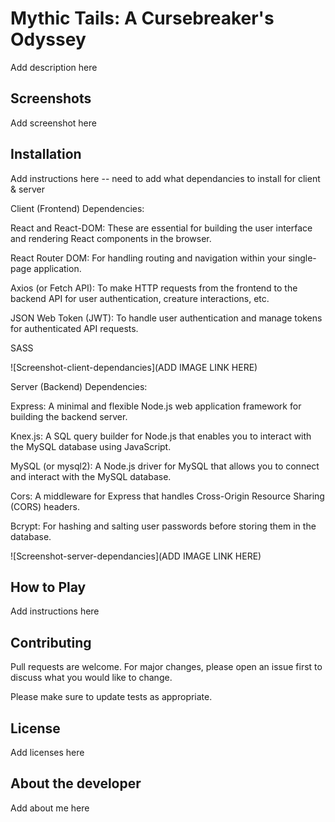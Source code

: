 # Mythic Tails: A Cursebreaker's Odyssey

Add description here

## Screenshots

Add screenshot here

## Installation

Add instructions here -- need to add what dependancies to install for client & server 

Client (Frontend) Dependencies:

React and React-DOM: These are essential for building the user interface and rendering React components in the browser.

React Router DOM: For handling routing and navigation within your single-page application.

Axios (or Fetch API): To make HTTP requests from the frontend to the backend API for user authentication, creature interactions, etc.

JSON Web Token (JWT): To handle user authentication and manage tokens for authenticated API requests.

SASS

![Screenshot-client-dependancies](ADD IMAGE LINK HERE)


Server (Backend) Dependencies:

Express: A minimal and flexible Node.js web application framework for building the backend server.

Knex.js: A SQL query builder for Node.js that enables you to interact with the MySQL database using JavaScript.

MySQL (or mysql2): A Node.js driver for MySQL that allows you to connect and interact with the MySQL database.

Cors: A middleware for Express that handles Cross-Origin Resource Sharing (CORS) headers.

Bcrypt: For hashing and salting user passwords before storing them in the database.

![Screenshot-server-dependancies](ADD IMAGE LINK HERE)


## How to Play

Add instructions here

## Contributing

Pull requests are welcome. For major changes, please open an issue first
to discuss what you would like to change.

Please make sure to update tests as appropriate.

## License

Add licenses here

## About the developer

Add about me here


